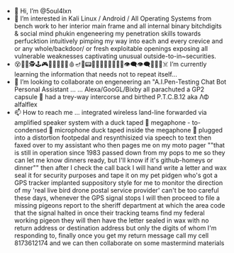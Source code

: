- 👋 Hi, I’m @5oul4lxn
- 👀 I’m interested in Kali Linux / Android / All Operating Systems from bench work to 
her interior main frame and all internal binary bitchdigits & social mind phukin
engeneering my penetration skills towards perfucktion intuitively pimping 
my way into each and every crevice and or any whole/backdoor/ or fresh exploitable 
openings exposing all vulnerable weaknesses captivating unusual outside-to-in~securities. 
- 😵🤯🦾🕵️🕹️🎮📲🔌🧪🧫🔬🩸🪔🔋📟🎱⏰🐼🐬🦄🐇🤢🤮👁️‍🗨️👁️‍🗨️🧠💫💥☠️ I’m currently learning the information that needs not to repeat itself...
- 💞️ I’m looking to collaborate on engeneering an "A.I.Pen-Testing Chat Bot Personal Assistant ... 
... Alexa/GooGL/Bixby all parachuted a GP2 capsule 💊 had a trey-way intercorse and birthed P.T.C.B.12 aka ΛΦ alfalflex
- 📫 How to reach me ...
integrated wireless land-line forwarded via amplified speaker system with a 
duck taped  📣 megaphone - to- condensed 🎤 microphone duck taped inside the megaphone 📣 plugged into
a distortion footpedal and resynthisized via speech to text then faxed over to my assistant who then pages me on my moto pager ""that is still in 
operation since 1983 passed down from my pops to me so they can let me know dinners ready, but I'll know if it's github-homeys or dinner"" then after I check the call back I will
hand write a letter and wax seal it for security purposes and tape it on my pet pidgen who's got a GPS tracker implanted suppository style for me to 
monitor the direction of my 'real live bird drone postal service provider' can't be too careful these days, whenever the GPS signal stops I will then proceed to 
file a missing pigeons report to the sheriff department at which the area code that the signal halted in once their tracking teams find my federal working pigeon 
they will then have the letter sealed in wax with no return address or destination address but only the digits of whom I'm responding to, finally once you get my return message 
call my cell 8173612174 and we can then collaborate on some mastermind materials 

<!---
5oul4lxn/5oul4lxn is a ✨ special ✨ repository because its `README.md` (this file) appears on your GitHub profile.
You can click the Preview link to take a look at your changes.
--->
